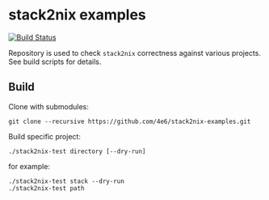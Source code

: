 # stack2nix examples

[![Build Status](https://travis-ci.org/4e6/stack2nix-examples.svg?branch=master)](https://travis-ci.org/4e6/stack2nix-examples)

Repository is used to check `stack2nix` correctness against various projects.
See build scripts for details.

## Build

Clone with submodules:

```
git clone --recursive https://github.com/4e6/stack2nix-examples.git
```

Build specific project:

```
./stack2nix-test directory [--dry-run]
```

for example:

```
./stack2nix-test stack --dry-run
./stack2nix-test path
```
